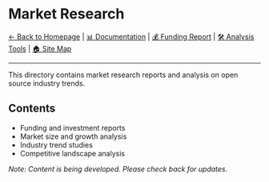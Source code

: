 # Market Research

[← Back to Homepage](/) | [📊 Documentation](../) | [💰 Funding Report](2025-funding-report.md) | [🛠️ Analysis Tools](../../tools/) | [🏠 Site Map](../../sitemap.html)

---

This directory contains market research reports and analysis on open source industry trends.

## Contents

- Funding and investment reports
- Market size and growth analysis
- Industry trend studies
- Competitive landscape analysis

*Note: Content is being developed. Please check back for updates.*